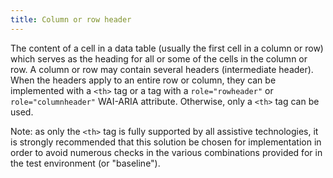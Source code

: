 ```yaml
---
title: Column or row header
---
```


The content of a cell in a data table (usually the first cell in a column or row) which serves as the heading for all or some of the cells in the column or row. A column or row may contain several headers (intermediate header). When the headers apply to an entire row or column, they can be implemented with a `<th>` tag or a tag with a `role="rowheader"` or `role="columnheader"` WAI-ARIA attribute. Otherwise, only a `<th>` tag can be used.

Note: as only the `<th>` tag is fully supported by all assistive technologies, it is strongly recommended that this solution be chosen for implementation in order to avoid numerous checks in the various combinations provided for in the test environment (or "baseline").
